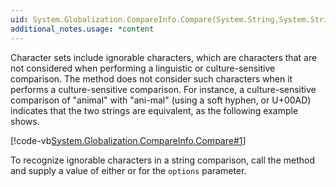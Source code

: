 ```yaml
---
uid: System.Globalization.CompareInfo.Compare(System.String,System.String)
additional_notes.usage: *content
---
```


<p>Character sets include ignorable characters, which are characters that are not considered when performing a linguistic or culture-sensitive comparison. The <xref href="System.Globalization.CompareInfo.Compare(System.String,System.String)"></xref> method does not consider such characters when it performs a culture-sensitive comparison. For instance, a culture-sensitive comparison of "animal" with "ani-mal" (using a soft hyphen, or U+00AD) indicates that the two strings are equivalent, as the following example shows.  
  
 [!code-vb[System.Globalization.CompareInfo.Compare#1](~/samples/snippets/visualbasic/VS_Snippets_CLR_System/system.globalization.compareinfo.compare/vb/compare1.vb#1)]  
  
 To recognize ignorable characters in a string comparison, call the <xref href="System.Globalization.CompareInfo.Compare(System.String,System.String,System.Globalization.CompareOptions)"></xref> method and supply a value of either <xref href="System.Globalization.CompareOptions.Ordinal"></xref> or <xref href="System.Globalization.CompareOptions.OrdinalIgnoreCase"></xref> for the <code>options</code> parameter.</p>


